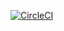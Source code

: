 [![CircleCI](https://circleci.com/gh/SpencerArtisan/film.svg?style=svg)](https://circleci.com/gh/SpencerArtisan/film)
